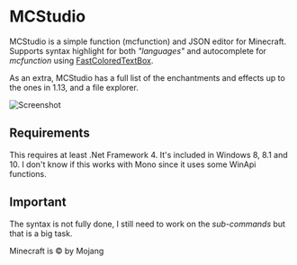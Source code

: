 # MCStudio

MCStudio is a simple function (mcfunction) and JSON editor for Minecraft. Supports syntax highlight for both _"languages"_ and autocomplete for _mcfunction_ using [FastColoredTextBox](https://github.com/PavelTorgashov/FastColoredTextBox).

As an extra, MCStudio has a full list of the enchantments and effects up to the ones in 1.13, and a file explorer.

![Screenshot](https://raw.githubusercontent.com/vic797/mc-studio/master/screenshot.png)

## Requirements

This requires at least .Net Framework 4. It's included in Windows 8, 8.1 and 10. I don't know if this works with Mono since it uses some WinApi functions.

## Important

The syntax is not fully done, I still need to work on the _sub-commands_ but that is a big task.

Minecraft is &copy; by Mojang
